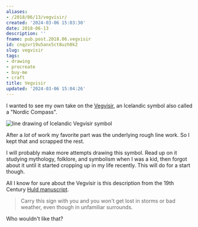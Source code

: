 ```yaml
---
aliases:
- /2018/06/13/vegvisir/
created: '2024-03-06 15:03:30'
date: 2018-06-13
description: ''
fname: pub.post.2018.06.vegvisir
id: cnqzvr19u5anx5ct8uzh0k2
slug: vegvisir
tags:
- drawing
- procreate
- buy-me
- craft
title: Vegvisir
updated: '2024-03-06 15:04:26'
---
```


I wanted to see my own take on the [Vegvísir](https://norse-mythology.org/vegvisir/), an Icelandic symbol also called a "Nordic Compass".

<!--more-->

![line drawing of Icelandic Vegvisir symbol](assets/img/2018/cover-2018-06-13.jpg)

After a *lot* of work my favorite part was the underlying rough line work. So I kept that and scrapped the rest.

I will probably make more attempts drawing this symbol. Read up on it studying mythology, folklore, and symbolism when I was a kid, then forgot about it until it started cropping up in my life recently. This will do for a start though.

All I know for sure about the Vegvísir is this description from the 19th Century [Huld manuscript](https://www.academia.edu/13008560/Huld_Manuscript_of_Galdrastafir_Witchcraft_Magic_Symbols_and_Runes_-_English_Translation).

> Carry this sign with you and you won't get lost in storms or bad weather, even though in unfamiliar surrounds.

Who wouldn't like that?